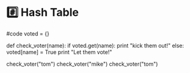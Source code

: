 # :hash: Hash Table 
#code
voted = {}

def check_voter(name):
  if voted.get(name):
    print "kick them out!"
  else:
      voted[name] = True
      print "Let them vote!"
            
check_voter("tom")
check_voter("mike")
check_voter("tom")
